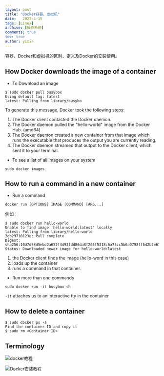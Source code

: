 ```yaml
---
layout: post
title: "Docker容器、虚拟机"
date:   2022-4-15
tags: [Linux]
archive: [操作系统]
comments: true
toc: true
author: yixia
---
```


容器、Docker和虚拟机的区别、定义及Docker的安装使用。

<!-- more -->

## How Docker downloads the image of a container
- To Download an image
```
$ sudo docker pull busybox
Using default tag: latest
latest: Pulling from library/busybo
```
To generate this message, Docker took the following steps:
 1. The Docker client contacted the Docker daemon.
 2. The Docker daemon pulled the "hello-world" image from the Docker Hub.
    (amd64)
 3. The Docker daemon created a new container from that image which runs the
    executable that produces the output you are currently reading.
 4. The Docker daemon streamed that output to the Docker client, which sent it
    to your terminal.
    
- To see a list of all images on your system

`sudo docker images`

## How to run a command in a new container
- Run a command

`docker run [OPTIONS] IMAGE [COMMAND] [ARG...]`

例如：
```
$ sudo docker run hello-world
Unable to find image 'hello-world:latest' locally
latest: Pulling from library/hello-world
2db29710123e: Pull complete 
Digest: sha256:10d7d58d5ebd2a652f4d93fdd86da8f265f5318c6a73cc5b6a9798ff6d2b2e67
Status: Downloaded newer image for hello-world:latest
```
1. the Docker client finds the image (hello-word in this case)
2. loads up the container
3. runs a command in that container.

- Run more than one commands

`sudo docker run -it busybox sh `

`-it` attaches us to an interactive tty in the container

## How to delete a container
```
$ sudo docker ps -a
Find the container ID and copy it
$ sudo rm <Container ID>
```

## Terminology

    
![docker教程](https://docker-curriculum.com/#getting-started)

![Docker安装教程](https://docs.docker.com/engine/install/ubuntu/#install-using-the-repository)
